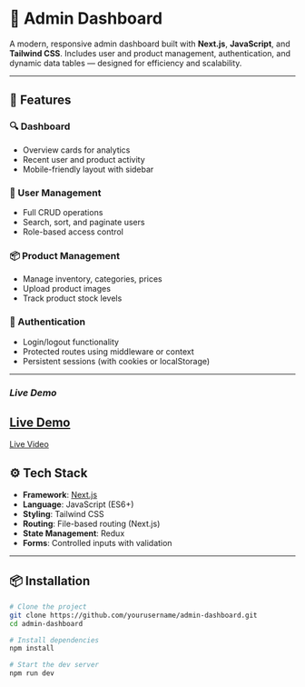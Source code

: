 # 🧩 Admin Dashboard

A modern, responsive admin dashboard built with **Next.js**, **JavaScript**, and **Tailwind CSS**. Includes user and product management, authentication, and dynamic data tables — designed for efficiency and scalability.

---

## 🚀 Features

### 🔍 Dashboard
- Overview cards for analytics
- Recent user and product activity
- Mobile-friendly layout with sidebar

### 👥 User Management
- Full CRUD operations
- Search, sort, and paginate users
- Role-based access control

### 📦 Product Management
- Manage inventory, categories, prices
- Upload product images
- Track product stock levels

### 🔐 Authentication
- Login/logout functionality
- Protected routes using middleware or context
- Persistent sessions (with cookies or localStorage)

---
### *Live Demo*
[Live Demo](https://dashboard-ecommerce-lyart.vercel.app/)
---
[Live Video](https://drive.google.com/file/d/1MrXd8iQpSULdsQ6gW_NU6uJH3kE6Hz_7/view?usp=sharing)
## ⚙️ Tech Stack

- **Framework**: [Next.js](https://nextjs.org/)
- **Language**: JavaScript (ES6+)
- **Styling**: Tailwind CSS
- **Routing**: File-based routing (Next.js)
- **State Management**: Redux
- **Forms**: Controlled inputs with validation

---

## 📦 Installation

```bash
# Clone the project
git clone https://github.com/yourusername/admin-dashboard.git
cd admin-dashboard

# Install dependencies
npm install

# Start the dev server
npm run dev
